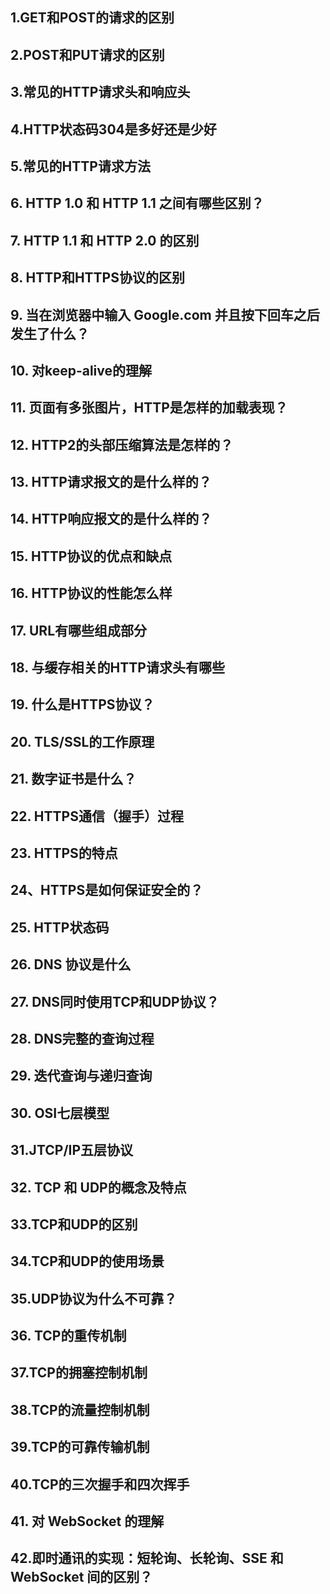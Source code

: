 ## 1.GET和POST的请求的区别



## 2.POST和PUT请求的区别



## 3.常见的HTTP请求头和响应头





## 4.HTTP状态码304是多好还是少好





## 5.常见的HTTP请求方法



## 6. HTTP 1.0 和 HTTP 1.1 之间有哪些区别？



## 7. HTTP 1.1 和 HTTP 2.0 的区别





## 8. HTTP和HTTPS协议的区别



## 9.  当在浏览器中输入 Google.com 并且按下回车之后发生了什么？



## 10. 对keep-alive的理解





## 11. 页面有多张图片，HTTP是怎样的加载表现？





## 12. HTTP2的头部压缩算法是怎样的？





## 13. HTTP请求报文的是什么样的？





## 14. HTTP响应报文的是什么样的？





## 15. HTTP协议的优点和缺点





## 16. HTTP协议的性能怎么样



## 17. URL有哪些组成部分





## 18. 与缓存相关的HTTP请求头有哪些





## 19.  什么是HTTPS协议？





## 20. TLS/SSL的工作原理



## 21. 数字证书是什么？







## 22. HTTPS通信（握手）过程





## 23. HTTPS的特点





## 24、HTTPS是如何保证安全的？





## 25. HTTP状态码





## 26. DNS 协议是什么





## 27. DNS同时使用TCP和UDP协议？





## 28. DNS完整的查询过程



## 29.  迭代查询与递归查询





## 30. OSI七层模型







## 31.JTCP/IP五层协议





## 32. TCP 和 UDP的概念及特点





## 33.TCP和UDP的区别





## 34.TCP和UDP的使用场景





## 35.UDP协议为什么不可靠？





## 36. TCP的重传机制



## 37.TCP的拥塞控制机制



## 38.TCP的流量控制机制



## 39.TCP的可靠传输机制



## 40.TCP的三次握手和四次挥手





## 41. 对 WebSocket 的理解



## 42.即时通讯的实现：短轮询、长轮询、SSE 和 WebSocket 间的区别？



